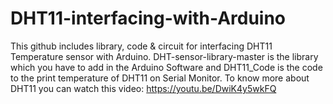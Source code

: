 # DHT11-interfacing-with-Arduino
This github includes library, code & circuit for interfacing DHT11 Temperature sensor with Arduino.
DHT-sensor-library-master is the library which you have to add in the Arduino Software and DHT11_Code is the code to the print temperature of DHT11 on Serial Monitor.
To know more about DHT11 you can watch this video: https://youtu.be/DwiK4y5wkFQ

